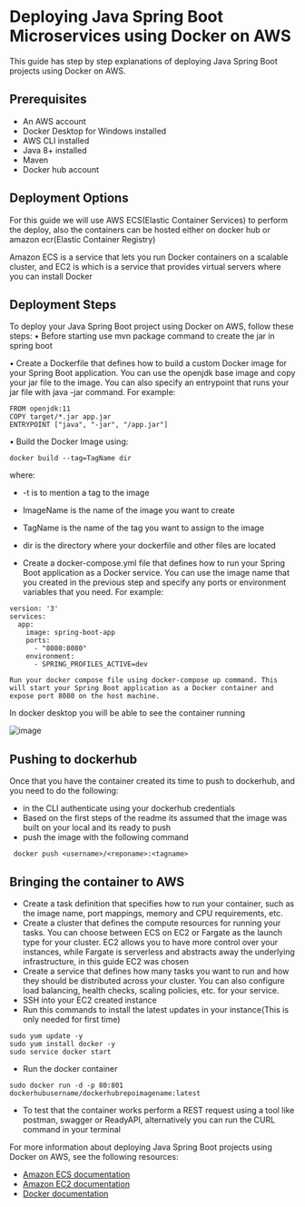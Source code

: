 # Deploying Java Spring Boot Microservices using Docker on AWS

This guide has step by step explanations of  deploying Java Spring Boot projects using Docker on AWS.

## Prerequisites


- An AWS account
- Docker Desktop for Windows installed
- AWS CLI installed
- Java 8+ installed
- Maven
- Docker hub account

## Deployment Options

For this guide we will use AWS ECS(Elastic Container Services) to perform the deploy, also the containers can be hosted either on docker hub or amazon ecr(Elastic Container Registry)

 Amazon ECS is a service that lets you run Docker containers on a scalable cluster, and EC2 is  which is a service that provides virtual servers where you can install Docker 

## Deployment Steps

To deploy your Java Spring Boot project using Docker on AWS, follow these steps:
• Before starting use mvn package command to create the jar in spring boot



•	Create a Dockerfile that defines how to build a custom Docker image for your Spring Boot application. You can use the openjdk base image and copy your jar file to the image. You can also specify an entrypoint that runs your jar file with java -jar command. For example:

```
FROM openjdk:11
COPY target/*.jar app.jar
ENTRYPOINT ["java", "-jar", "/app.jar"]
```

• Build the Docker Image using:

```
docker build --tag=TagName dir
```
 
 where:
- -t is to mention a tag to the image
- ImageName is the name of the image you want to create
-	TagName is the name of the tag you want to assign to the image
-	dir is the directory where your dockerfile and other files are located

 
 -	Create a docker-compose.yml file that defines how to run your Spring Boot application as a Docker service. You can use the image name that you created in the previous step and specify any ports or environment variables that you need. For example:

```
version: '3'
services:
  app:
    image: spring-boot-app
    ports:
      - "8080:8080"
    environment:
      - SPRING_PROFILES_ACTIVE=dev
```
      
      
      
	Run your docker compose file using docker-compose up command. This will start your Spring Boot application as a Docker container and expose port 8080 on the host machine.


In docker desktop you will be able to see the container running 

![image](https://user-images.githubusercontent.com/127157564/228364743-25cf773b-977e-4cd2-b434-d45d3d399a9d.png)


## Pushing to dockerhub

Once that you have the container created its time to push to dockerhub, and you need to do the following:

- in the CLI authenticate using your dockerhub credentials
- Based on the first steps of the readme its assumed that the image was built on your local and its ready to push
- push the image with the following command

```
 docker push <username>/<reponame>:<tagname>
```

## Bringing the container to AWS

-	Create a task definition that specifies how to run your container, such as the image name, port mappings, memory and CPU requirements, etc.
- 	Create a cluster that defines the compute resources for running your tasks. You can choose between ECS on EC2 or Fargate as the launch type for your cluster. EC2 allows you to have more control over your instances, while Fargate is serverless and abstracts away the underlying infrastructure, in this guide EC2 was chosen
-	Create a service that defines how many tasks you want to run and how they should be distributed across your cluster. You can also configure load balancing, health checks, scaling policies, etc. for your service.
- SSH into your EC2 created instance
- Run this commands to install the latest updates in your instance(This is only needed for first time)

```
sudo yum update -y
sudo yum install docker -y
sudo service docker start
```

- Run the docker container
```
sudo docker run -d -p 80:801 dockerhubusername/dockerhubrepoimagename:latest

```

- To test that the container works perform a REST request using a tool like postman, swagger or ReadyAPI, alternatively you can run the CURL command in your terminal



For more information about deploying Java Spring Boot projects using Docker on AWS, see the following resources:

- [Amazon ECS documentation](https://docs.aws.amazon.com/ecs/index.html)
- [Amazon EC2 documentation](https://docs.aws.amazon.com/ec2/index.html)
- [Docker documentation](https://docs.docker.com/)
